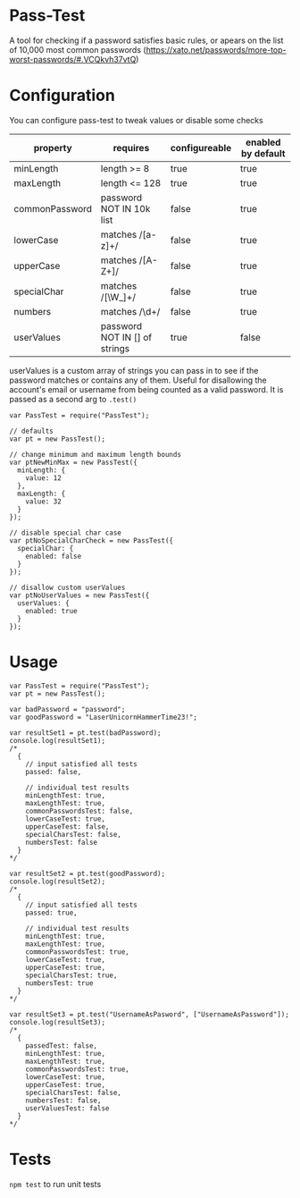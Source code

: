 Pass-Test
=========

A tool for checking if a password satisfies basic rules, or apears on the list of
10,000 most common passwords (https://xato.net/passwords/more-top-worst-passwords/#.VCQkvh37vtQ)

Configuration
=============

You can configure pass-test to tweak values or disable some checks

|property       |requires                     |configureable|enabled by default|
|---------------|-----------------------------|-------------|------------------|
|minLength      |length >= 8                  |true         |true              |
|maxLength      |length <= 128                |true         |true              |
|commonPassword |password NOT IN 10k list     |false        |true              |
|lowerCase      |matches /[a-z]+/             |false        |true              |
|upperCase      |matches /[A-Z+]/             |false        |true              |
|specialChar    |matches /[\W_]+/             |false        |true              |
|numbers        |matches /\d+/                |false        |true              |
|userValues     |password NOT IN [] of strings|true         |false             |

userValues is a custom array of strings you can pass in to see if the password
matches or contains any of them. Useful for disallowing the account's email or username
from being counted as a valid password. It is passed as a second arg to `.test()`

```
var PassTest = require("PassTest");

// defaults
var pt = new PassTest();

// change minimum and maximum length bounds
var ptNewMinMax = new PassTest({
  minLength: {
    value: 12
  },
  maxLength: {
    value: 32
  }
});

// disable special char case
var ptNoSpecialCharCheck = new PassTest({
  specialChar: {
    enabled: false
  }
});

// disallow custom userValues
var ptNoUserValues = new PassTest({
  userValues: {
    enabled: true
  }
});
```

Usage
=====
```
var PassTest = require("PassTest");
var pt = new PassTest();

var badPassword = "password";
var goodPassword = "LaserUnicornHammerTime23!";

var resultSet1 = pt.test(badPassword);
console.log(resultSet1);
/*
  {
    // input satisfied all tests
    passed: false,

    // individual test results
    minLengthTest: true,
    maxLengthTest: true,
    commonPasswordsTest: false,
    lowerCaseTest: true,
    upperCaseTest: false,
    specialCharsTest: false,
    numbersTest: false
  }
*/

var resultSet2 = pt.test(goodPassword);
console.log(resultSet2);
/*
  {
    // input satisfied all tests
    passed: true,

    // individual test results
    minLengthTest: true,
    maxLengthTest: true,
    commonPasswordsTest: true,
    lowerCaseTest: true,
    upperCaseTest: true,
    specialCharsTest: true,
    numbersTest: true
  }
*/

var resultSet3 = pt.test("UsernameAsPasword", ["UsernameAsPassword"]);
console.log(resultSet3);
/*
  {
    passedTest: false,
    minLengthTest: true,
    maxLengthTest: true,
    commonPasswordsTest: true,
    lowerCaseTest: true,
    upperCaseTest: true,
    specialCharsTest: false,
    numbersTest: false,
    userValuesTest: false
  }
*/
```

Tests
=====
`npm test` to run unit tests
